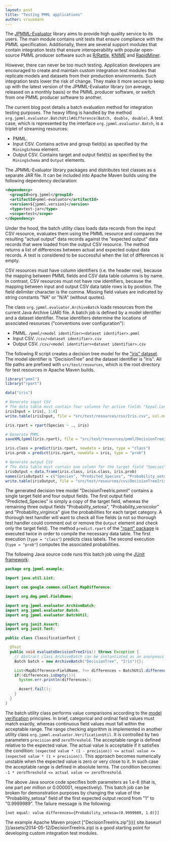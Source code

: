 ```yaml
---
layout: post
title: "Testing PMML applications"
author: vruusmann
---
```


The [JPMML-Evaluator](https://github.com/jpmml/jpmml-evaluator) library aims to provide high quality service to its users. The main module contains unit tests that ensure compliance with the PMML specification. Additionally, there are several support modules that contain integration tests that ensure interoperability with popular open-source PMML producer software such as [R/Rattle](https://rattle.togaware.com/), [KNIME](https://knime.com/) and [RapidMiner](https://rapidminer.com/).

However, there can never be too much testing. Application developers are encouraged to create and maintain custom integration test modules that replicate models and datasets from their production environments. Such integration tests lower the risk of change. They make it more secure to keep up with the latest version of the JPMML-Evaluator library (on average, released on a monthly basis) or the PMML producer software, or switch from one PMML producer software to another.

The current blog post details a batch evaluation method for integration testing purposes. The heavy lifting is handled by the method `org.jpmml.evaluator.BatchUtil#difference(Batch, double, double)`. A test case, which is represented by the interface `org.jpmml.evaluator.Batch`, is a triplet of streaming resources:

* PMML.
* Input CSV. Contains active and group field(s) as specified by the `MiningSchema` element.
* Output CSV. Contains target and output field(s) as specified by the `MiningSchema` and `Output` elements.

The JPMML-Evaluator library packages and distributes test classes as a separate JAR file. It can be included into Apache Maven builds using the following dependency declaration:

``` xml
<dependency>
  <groupId>org.jpmml</groupId>
  <artifactId>pmml-evaluator</artifactId>
  <version>${jpmml.version}</version>
  <type>test-jar</type>
  <scope>test</scope>
</dependency>
```

Under the hood, the batch utility class loads data records from the input CSV resource, evaluates them using the PMML resource and compares the resulting "actual output" data records against the "expected output" data records that were loaded from the output CSV resource. The method returns a list of differences between actual and expected output data records. A test is considered to be successful when the list of differences is empty.

CSV resources must have column identifiers (i.e. the header row), because the mapping between PMML fields and CSV data table columns is by name. In contrast, CSV resources must not have row identifiers, because the mapping between input and output CSV data table rows is by position. The field delimiter character is the comma. Missing field values are indicated by string constants "NA" or "N/A" (without quotes).

The class `org.jpmml.evaluator.ArchiveBatch` loads resources from the current Java Archive (JAR) file. A batch job is defined by a model identifier and a dataset identifier. These identifiers determine the locations of associated resources ("conventions over configuration"):

* PMML. `/pmml/<model identifier><dataset identifier>.pmml`
* Input CSV. `/csv/<dataset identifier>.csv`
* Output CSV. `/csv/<model identifier><dataset identifier>.csv`

The following R script creates a decision tree model for the ["iris" dataset](https://archive.ics.uci.edu/ml/datasets/Iris). The model identifier is "DecisionTree" and the dataset identifier is "Iris". All file paths are prefixed with `src/test/resources`, which is the root directory for test resources in Apache Maven builds.

``` r
library("pmml")
library("rpart")

data("iris")

# Generate input CSV
# The data table must contain four columns for active fields "Sepal.Length", "Sepal.Width", "Petal.Length" and "Petal.Width"
irisInput = iris[, 1:4]
write.table(irisInput, file = "src/test/resources/csv/Iris.csv", col.names = TRUE, row.names = FALSE, sep = ",", quote = FALSE)

iris.rpart = rpart(Species ~ ., iris)

# Generate PMML
saveXML(pmml(iris.rpart), file = "src/test/resources/pmml/DecisionTreeIris.pmml")

iris.class = predict(iris.rpart, newdata = iris, type = "class")
iris.prob = predict(iris.rpart, newdata = iris, type = "prob")

# Generate output CSV
# The data table must contain one column for the target field "Species" and four columns for output fields "Predicted_Species", "Probability_setosa", "Probability_versicolor" and "Probability_virginica"
irisOutput = data.frame(iris.class, iris.class, iris.prob)
names(irisOutput) = c("Species", "Predicted_Species", "Probability_setosa", "Probability_versicolor", "Probability_virginica")
write.table(irisOutput, file = "src/test/resources/csv/DecisionTreeIris.csv", col.names = TRUE, row.names = FALSE, sep = ",", quote = FALSE)
```

The generated decision tree model "DecisionTreeIris.pmml" contains a single target field and four output fields. The first output field "Predicted\_Species" is simply a copy of the target field, whereas the remaining three output fields "Probability\_setosa", "Probability\_versicolor" and "Probability\_virginica" give the probabilities for each target category. A thorough test handler will want to check all five fields (a not so thorough test handler could comment out or remove the `Output` element and check only the target field). The method `predict.rpart` of the ["rpart" package](https://cran.r-project.org/package=rpart) is executed twice in order to compile the necessary data table. The first execution (`type = "class"`) predicts class labels. The second execution (`type = "prob"`) computes the associated probabilities.

The following Java source code runs this batch job using the [JUnit framework](https://junit.org/):

``` java
package org.jpmml.example;

import java.util.List;

import com.google.common.collect.MapDifference;

import org.dmg.pmml.FieldName;

import org.jpmml.evaluator.ArchiveBatch;
import org.jpmml.evaluator.Batch;
import org.jpmml.evaluator.BatchUtil;

import org.junit.Assert;
import org.junit.Test;

public class ClassificationTest {

  @Test
  public void evaluateDecisionTreeIris() throws Exception {
    // Abstract class ArchiveBatch can be instantiated as an anonymous inner class
    Batch batch = new ArchiveBatch("DecisionTree", "Iris"){};

    List<MapDifference<FieldName, ?>> differences = BatchUtil.difference(batch, 1.e-6, 1.e-6);
    if(!differences.isEmpty()){
      System.err.println(differences);

      Assert.fail();
    }
  }
}
```

The batch utility class performs value comparisons according to the [model verification](http://www.dmg.org/v4-3/ModelVerification.html) principles. In brief, categorical and ordinal field values must match exactly, whereas continuous field values must fall within the acceptable range. The range checking algorithm is implemented in another utility class `org.jpmml.evaluator.VerificationUtil`. It is controlled by two parameters `precision` and `zeroThreshold`. The acceptable range is defined relative to the expected value. The actual value is acceptable if it satisfies the condition: `(expected value * (1 - precision)) <= actual value <= (expected value * (1 + precision))`. This approach becomes numerically unstable when the expected value is zero or very close to it. In such case the acceptable range is defined in absolute terms. The condition becomes: `-1 * zeroThreshold <= actual value <= zeroThreshold`.

The above Java source code specifies both parameters as 1.e-6 (that is, one part per million or 0.000001, respectively). This batch job can be broken for demonstration purposes by changing the value of the "Probability\_setosa" field of the first expected output record from "1" to "0.9999989". The failure message is the following:

```
[not equal: value differences={Probability_setosa=(0.9999989, 1.0)}]
```

The example Apache Maven project ["DecisionTreeIris.zip"]({{ site.baseurl }}/assets/2014-05-12/DecisionTreeIris.zip) is a good starting point for developing custom integration test modules.

